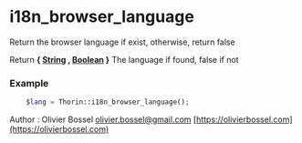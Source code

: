# i18n_browser_language

Return the browser language if exist, otherwise, return false


Return **{ [String](http://php.net/manual/en/language.types.string.php) , [Boolean](http://php.net/manual/en/language.types.boolean.php) }** The language if found, false if not

### Example
```php
	$lang = Thorin::i18n_browser_language();
```
Author : Olivier Bossel [olivier.bossel@gmail.com](mailto:olivier.bossel@gmail.com) [https://olivierbossel.com](https://olivierbossel.com)